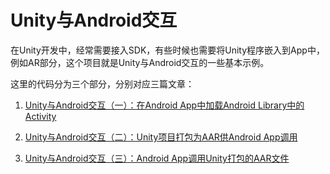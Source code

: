 # Unity与Android交互
在Unity开发中，经常需要接入SDK，有些时候也需要将Unity程序嵌入到App中，例如AR部分，这个项目就是Unity与Android交互的一些基本示例。

这里的代码分为三个部分，分别对应三篇文章：

1. [Unity与Android交互（一）：在Android App中加载Android Library中的Activity](http://fengyu.name/article/411)

2. [Unity与Android交互（二）：Unity项目打包为AAR供Android App调用](http://fengyu.name/article/415)

3. [Unity与Android交互（三）：Android App调用Unity打包的AAR文件](http://fengyu.name/article/425)